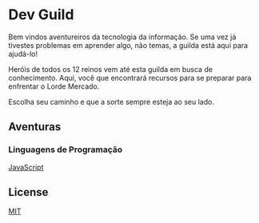 # Dev Guild

Bem vindos aventureiros da tecnologia da informação. Se uma vez já tivestes problemas em aprender algo, não temas, a guilda está aqui para ajudá-lo!

Heróis de todos os 12 reinos vem até esta guilda em busca de conhecimento. Aqui, você que encontrará recursos para se preparar para enfrentar o Lorde Mercado.

Escolha seu caminho e que a sorte sempre esteja ao seu lado.

## Aventuras

### Linguagens de Programação

[JavaScript](caminhos/linguagens/javascript.md)

## License

[MIT](LICENSE)
